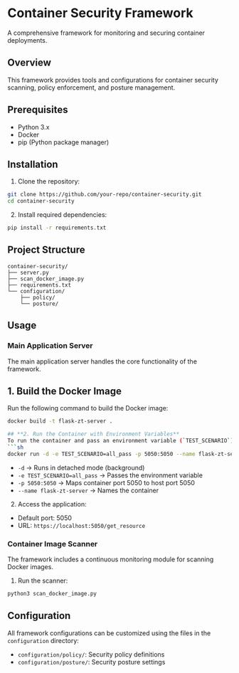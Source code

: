 # Container Security Framework

A comprehensive framework for monitoring and securing container deployments.

## Overview

This framework provides tools and configurations for container security scanning, policy enforcement, and posture management.

## Prerequisites

- Python 3.x
- Docker
- pip (Python package manager)

## Installation

1. Clone the repository:
```bash
git clone https://github.com/your-repo/container-security.git
cd container-security
```

2. Install required dependencies:
```bash
pip install -r requirements.txt
```

## Project Structure

```
container-security/
├── server.py
├── scan_docker_image.py
├── requirements.txt
└── configuration/
    ├── policy/
    └── posture/
```

## Usage

### Main Application Server

The main application server handles the core functionality of the framework.

## **1. Build the Docker Image**
Run the following command to build the Docker image:
```sh
docker build -t flask-zt-server .

## **2. Run the Container with Environment Variables**
To run the container and pass an environment variable (`TEST_SCENARIO`), use:
```sh
docker run -d -e TEST_SCENARIO=all_pass -p 5050:5050 --name flask-zt-server flask-zt-server
```
- `-d` → Runs in detached mode (background)
- `-e TEST_SCENARIO=all_pass` → Passes the environment variable
- `-p 5050:5050` → Maps container port 5050 to host port 5050
- `--name flask-zt-server` → Names the container

2. Access the application:
- Default port: 5050
- URL: `https://localhost:5050/get_resource`

### Container Image Scanner

The framework includes a continuous monitoring module for scanning Docker images.

1. Run the scanner:
```bash
python3 scan_docker_image.py
```

## Configuration

All framework configurations can be customized using the files in the `configuration` directory:

- `configuration/policy/`: Security policy definitions
- `configuration/posture/`: Security posture settings



